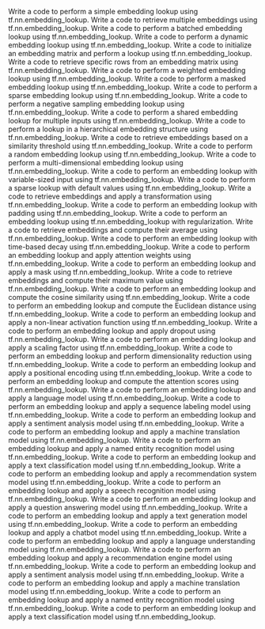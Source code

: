 Write a code to perform a simple embedding lookup using tf.nn.embedding_lookup.
Write a code to retrieve multiple embeddings using tf.nn.embedding_lookup.
Write a code to perform a batched embedding lookup using tf.nn.embedding_lookup.
Write a code to perform a dynamic embedding lookup using tf.nn.embedding_lookup.
Write a code to initialize an embedding matrix and perform a lookup using tf.nn.embedding_lookup.
Write a code to retrieve specific rows from an embedding matrix using tf.nn.embedding_lookup.
Write a code to perform a weighted embedding lookup using tf.nn.embedding_lookup.
Write a code to perform a masked embedding lookup using tf.nn.embedding_lookup.
Write a code to perform a sparse embedding lookup using tf.nn.embedding_lookup.
Write a code to perform a negative sampling embedding lookup using tf.nn.embedding_lookup.
Write a code to perform a shared embedding lookup for multiple inputs using tf.nn.embedding_lookup.
Write a code to perform a lookup in a hierarchical embedding structure using tf.nn.embedding_lookup.
Write a code to retrieve embeddings based on a similarity threshold using tf.nn.embedding_lookup.
Write a code to perform a random embedding lookup using tf.nn.embedding_lookup.
Write a code to perform a multi-dimensional embedding lookup using tf.nn.embedding_lookup.
Write a code to perform an embedding lookup with variable-sized input using tf.nn.embedding_lookup.
Write a code to perform a sparse lookup with default values using tf.nn.embedding_lookup.
Write a code to retrieve embeddings and apply a transformation using tf.nn.embedding_lookup.
Write a code to perform an embedding lookup with padding using tf.nn.embedding_lookup.
Write a code to perform an embedding lookup using tf.nn.embedding_lookup with regularization.
Write a code to retrieve embeddings and compute their average using tf.nn.embedding_lookup.
Write a code to perform an embedding lookup with time-based decay using tf.nn.embedding_lookup.
Write a code to perform an embedding lookup and apply attention weights using tf.nn.embedding_lookup.
Write a code to perform an embedding lookup and apply a mask using tf.nn.embedding_lookup.
Write a code to retrieve embeddings and compute their maximum value using tf.nn.embedding_lookup.
Write a code to perform an embedding lookup and compute the cosine similarity using tf.nn.embedding_lookup.
Write a code to perform an embedding lookup and compute the Euclidean distance using tf.nn.embedding_lookup.
Write a code to perform an embedding lookup and apply a non-linear activation function using tf.nn.embedding_lookup.
Write a code to perform an embedding lookup and apply dropout using tf.nn.embedding_lookup.
Write a code to perform an embedding lookup and apply a scaling factor using tf.nn.embedding_lookup.
Write a code to perform an embedding lookup and perform dimensionality reduction using tf.nn.embedding_lookup.
Write a code to perform an embedding lookup and apply a positional encoding using tf.nn.embedding_lookup.
Write a code to perform an embedding lookup and compute the attention scores using tf.nn.embedding_lookup.
Write a code to perform an embedding lookup and apply a language model using tf.nn.embedding_lookup.
Write a code to perform an embedding lookup and apply a sequence labeling model using tf.nn.embedding_lookup.
Write a code to perform an embedding lookup and apply a sentiment analysis model using tf.nn.embedding_lookup.
Write a code to perform an embedding lookup and apply a machine translation model using tf.nn.embedding_lookup.
Write a code to perform an embedding lookup and apply a named entity recognition model using tf.nn.embedding_lookup.
Write a code to perform an embedding lookup and apply a text classification model using tf.nn.embedding_lookup.
Write a code to perform an embedding lookup and apply a recommendation system model using tf.nn.embedding_lookup.
Write a code to perform an embedding lookup and apply a speech recognition model using tf.nn.embedding_lookup.
Write a code to perform an embedding lookup and apply a question answering model using tf.nn.embedding_lookup.
Write a code to perform an embedding lookup and apply a text generation model using tf.nn.embedding_lookup.
Write a code to perform an embedding lookup and apply a chatbot model using tf.nn.embedding_lookup.
Write a code to perform an embedding lookup and apply a language understanding model using tf.nn.embedding_lookup.
Write a code to perform an embedding lookup and apply a recommendation engine model using tf.nn.embedding_lookup.
Write a code to perform an embedding lookup and apply a sentiment analysis model using tf.nn.embedding_lookup.
Write a code to perform an embedding lookup and apply a machine translation model using tf.nn.embedding_lookup.
Write a code to perform an embedding lookup and apply a named entity recognition model using tf.nn.embedding_lookup.
Write a code to perform an embedding lookup and apply a text classification model using tf.nn.embedding_lookup.